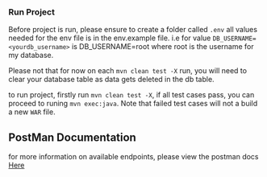 ### Run Project

Before project is run, please ensure to create a folder called 
`.env` all values needed for the env file is in the env.example file. i.e for value `DB_USERNAME=<yourdb_username>` is DB_USERNAME=root where root is the username for my database.

Please not that for now on each `mvn clean test -X` run, you will need to clear your database table as data gets deleted in the db table.

to run project, firstly run `mvn clean test -X`, if all test cases pass, you can proceed to runing `mvn exec:java`. Note that failed test cases will not a build a new `WAR` file.  




## PostMan Documentation

for more information on available endpoints, please view the postman docs [Here](https://documenter.getpostman.com/view/14485540/UVeMHiTo) 